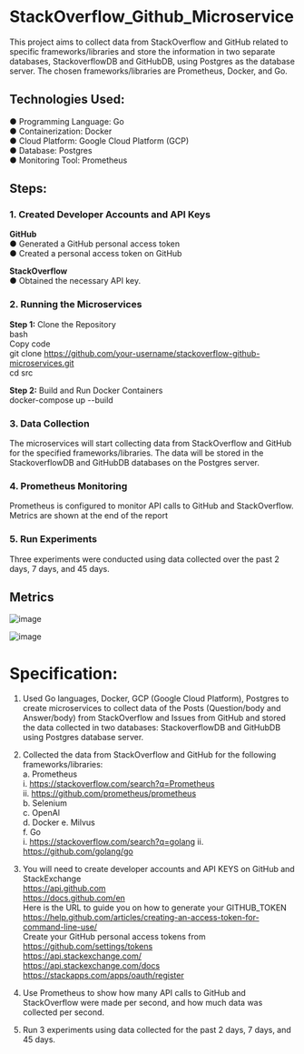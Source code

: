 # StackOverflow_Github_Microservice
This project aims to collect data from StackOverflow and GitHub related to specific frameworks/libraries
and store the information in two separate databases, StackoverflowDB and GitHubDB, using Postgres as
the database server. The chosen frameworks/libraries are Prometheus, Docker, and Go. 

## Technologies Used:  
● Programming Language: Go  
● Containerization: Docker  
● Cloud Platform: Google Cloud Platform (GCP)  
● Database: Postgres  
● Monitoring Tool: Prometheus  


## Steps:
### 1. Created Developer Accounts and API Keys 
**GitHub**  
● Generated a GitHub personal access token  
● Created a personal access token on GitHub  
  
**StackOverflow**  
● Obtained the necessary API key.  
### 2. Running the Microservices
**Step 1:** Clone the Repository  
bash  
Copy code  
git clone https://github.com/your-username/stackoverflow-github-microservices.git  
cd src  
  
**Step 2:** Build and Run Docker Containers  
docker-compose up --build   
### 3. Data Collection
The microservices will start collecting data from StackOverflow and GitHub for the specified
frameworks/libraries. The data will be stored in the StackoverflowDB and GitHubDB databases on the
Postgres server.  
### 4. Prometheus Monitoring
Prometheus is configured to monitor API calls to GitHub and StackOverflow. Metrics are shown at the
end of the report  
### 5. Run Experiments
Three experiments were conducted using data collected over the past 2 days, 7 days, and 45 days.

## Metrics

![image](https://github.com/BhavyaChawlaGit/stackoverflow-github-microservices/assets/112718303/1f1ba778-8218-4ad4-959a-5ec8e5747a48)

![image](https://github.com/BhavyaChawlaGit/stackoverflow-github-microservices/assets/112718303/d3d1bccf-1596-4f8d-a2f4-30230c045dcb)



# Specification:
1. Used Go languages, Docker, GCP (Google Cloud Platform), Postgres to create microservices to collect data of the Posts (Question/body and Answer/body) from StackOverflow and Issues from GitHub and stored the data collected in two databases: StackoverflowDB and GitHubDB using Postgres database server.  
  
2. Collected the data from StackOverflow and GitHub for the following frameworks/libraries:  
a. Prometheus  
i. https://stackoverflow.com/search?q=Prometheus  
ii. https://github.com/prometheus/prometheus  
b. Selenium  
c. OpenAl  
d. Docker e. Milvus  
f. Go  
i. https://stackoverflow.com/search?q=golang ii. https://github.com/golang/go  
3. You will need to create developer accounts and API KEYS on GitHub and StackExchange  
https://api.github.com  
https://docs.github.com/en  
Here is the URL to guide you on how to generate your GITHUB_TOKEN  
https://help.github.com/articles/creating-an-access-token-for-command-line-use/  
Create your GitHub personal access tokens from  
https://github.com/settings/tokens  
https://api.stackexchange.com/  
https://api.stackexchange.com/docs https://stackapps.com/apps/oauth/register  
4. Use Prometheus to show how many API calls to GitHub and StackOverflow were made per second, and how much data was collected per second.  
5. Run 3 experiments using data collected for the past 2 days, 7 days, and 45 days.  



